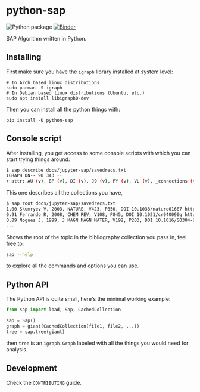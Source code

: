 # python-sap

![Python package](https://github.com/coreofscience/python-wostools/workflows/Python%20package/badge.svg)
[![Binder](https://mybinder.org/badge_logo.svg)](https://mybinder.org/v2/gh/coreofscience/python-sap/v1.0.1?filepath=example.ipynb)

SAP Algorithm written in Python.

## Installing

First make sure you have the `igraph` library installed at system level:

```shell
# In Arch based linux distributions
sudo pacman -S igraph
# In Debian based linux distributions (Ubuntu, etc.)
sudo apt install libigraph0-dev
```

Then you can install all the python things with:

```
pip install -U python-sap
```

## Console script

After installing, you get access to some console scripts with which
you can start trying things around:

```bash
$ sap describe docs/jupyter-sap/savedrecs.txt
IGRAPH DN-- 90 343 --
+ attr: AU (v), BP (v), DI (v), J9 (v), PY (v), VL (v), _connections (v), _elaborate_sap (v), _leaf_connections (v), _raw_sap (v), _root_connections (v), extended_leaf (v), extended_root (v), label (v), leaf (v), name (v), root (v), sap (v), trunk (v)
```

This one describes all the collections you have,

```bash
$ sap root docs/jupyter-sap/savedrecs.txt
1.00 Skumryev V, 2003, NATURE, V423, P850, DOI 10.1038/nature01687 https://dx.doi.org/10.1038/nature01687
0.91 Ferrando R, 2008, CHEM REV, V108, P845, DOI 10.1021/cr040090g https://dx.doi.org/10.1021/cr040090g
0.89 Nogues J, 1999, J MAGN MAGN MATER, V192, P203, DOI 10.1016/S0304-8853(98)00266-2 https://dx.doi.org/10.1016/S0304-8853(98)00266-2
...
```

Shows the root of the topic in the bibliography collection you pass in, feel
free to:

```bash
sap --help
```

to explore all the commands and options you can use.

## Python API

The Python API is quite small, here's the minimal working example:

```python
from sap import load, Sap, CachedCollection

sap = Sap()
graph = giant(CachedCollection(file1, file2, ...))
tree = sap.tree(giant)
```

then `tree` is an `igraph.Graph` labeled with all the things you would need
for analysis.

## Development

Check the `CONTRIBUTING` guide.
